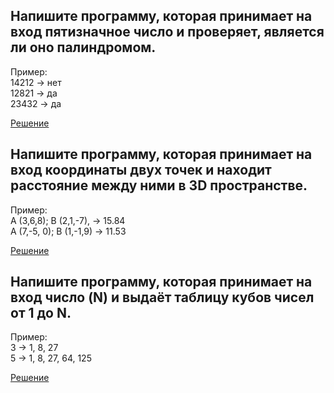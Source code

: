## Напишите программу, которая принимает на вход пятизначное число и проверяет, является ли оно палиндромом.
Пример:  
14212 -> нет  
12821 -> да  
23432 -> да
  
[Решение](Task1/Program.cs)

## Напишите программу, которая принимает на вход координаты двух точек и находит расстояние между ними в 3D пространстве.
Пример:  
A (3,6,8); B (2,1,-7), -> 15.84  
A (7,-5, 0); B (1,-1,9) -> 11.53  

[Решение](Task2/Program.cs)

## Напишите программу, которая принимает на вход число (N) и выдаёт таблицу кубов чисел от 1 до N.
Пример:  
3 -> 1, 8, 27  
5 -> 1, 8, 27, 64, 125

[Решение](Task3/Program.cs)